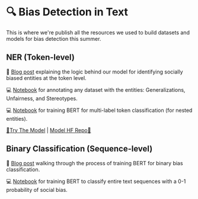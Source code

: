 # 🔍 Bias Detection in Text

This is where we're publish all the resources we used to build datasets and models for bias detection this summer.

## NER (Token-level)

📝 [Blog post](https://huggingface.co/blog/maximuspowers/bias-entity-recognition) explaining the logic behind our model for identifying socially biased entities at the token level.

💻 [Notebook](NER/ner_annotation_pipeline.ipynb) for annotating any dataset with the entities: Generalizations, Unfairness, and Stereotypes.

💻 [Notebook](NER/ner_bert_training.ipynb) for training BERT for multi-label token classification (for nested entities).

[🚀Try The Model](https://huggingface.co/spaces/maximuspowers/bias-detection-ner) | [Model HF Repo🤗](https://huggingface.co/maximuspowers/bias-detection-ner)

## Binary Classification (Sequence-level)

📝 [Blog post](https://huggingface.co/blog/maximuspowers/bias-detection-in-text) walking through the process of training BERT for binary bias classification.

💻 [Notebook](BinaryClassification/bert_bias_binary_training.ipynb) for training BERT to classify entire text sequences with a 0-1 probability of social bias.
